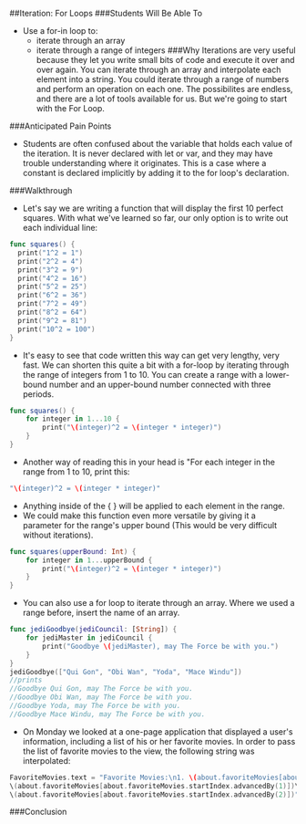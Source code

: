 ##Iteration: For Loops
###Students Will Be Able To
- Use a for-in loop to:
  - iterate through an array
  - iterate through a range of integers
###Why
Iterations are very useful because they let you write small bits of code and execute it over and over again. You can iterate through an array and interpolate each element into a string. You could iterate through a range of numbers and perform an operation on each one. The possibilites are endless, and there are a lot of tools available for us. But we're going to start with the For Loop.

###Anticipated Pain Points
- Students are often confused about the variable that holds each value of the iteration. It is never declared with let or var, and they may have trouble understanding where it originates. This is a case where a constant is declared implicitly by adding it to the for loop's declaration. 

###Walkthrough
- Let's say we are writing a function that will display the first 10 perfect squares. With what we've learned so far, our only option is to write out each individual line:
```Swift
func squares() {
  print("1^2 = 1")
  print("2^2 = 4")
  print("3^2 = 9")
  print("4^2 = 16")
  print("5^2 = 25")
  print("6^2 = 36")
  print("7^2 = 49")
  print("8^2 = 64")
  print("9^2 = 81")
  print("10^2 = 100")
}
```
- It's easy to see that code written this way can get very lengthy, very fast. We can shorten this quite a bit with a for-loop by iterating through the range of integers from 1 to 10. You can create a range with a lower-bound number and an upper-bound number connected with three periods.
```Swift
func squares() {
    for integer in 1...10 {
        print("\(integer)^2 = \(integer * integer)")
    }
}
```
- Another way of reading this in your head is "For each integer in the range from 1 to 10, print this: 
```Swift
"\(integer)^2 = \(integer * integer)"
```
- Anything inside of the { } will be applied to each element in the range.
- We could make this function even more versatile by giving it a parameter for the range's upper bound (This would be very difficult without iterations).
```Swift
func squares(upperBound: Int) {
    for integer in 1...upperBound {
        print("\(integer)^2 = \(integer * integer)")
    }
}
```
- You can also use a for loop to iterate through an array. Where we used a range before, insert the name of an array.
```Swift
func jediGoodbye(jediCouncil: [String]) {
    for jediMaster in jediCouncil {
        print("Goodbye \(jediMaster), may The Force be with you.")
    }
}
jediGoodbye(["Qui Gon", "Obi Wan", "Yoda", "Mace Windu"])
//prints
//Goodbye Qui Gon, may The Force be with you.
//Goodbye Obi Wan, may The Force be with you.
//Goodbye Yoda, may The Force be with you.
//Goodbye Mace Windu, may The Force be with you.
```
- On Monday we looked at a one-page application that displayed a user's information, including a list of his or her favorite movies. In order to pass the list of favorite movies to the view, the following string was interpolated:
```Swift
FavoriteMovies.text = "Favorite Movies:\n1. \(about.favoriteMovies[about.favoriteMovies.startIndex])\n2.
\(about.favoriteMovies[about.favoriteMovies.startIndex.advancedBy(1)])\n3.
\(about.favoriteMovies[about.favoriteMovies.startIndex.advancedBy(2)])"
```
###Conclusion
